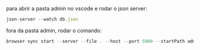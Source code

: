 para abrir a pasta admin no vscode e 
rodar o json server: 
```js
json-server --watch db.json
```
fora da pasta admin, rodar o comando: 
```js 
browser-sync start --server --file . --host --port 5000 --startPath admin/telas/lista_cliente.html
```
